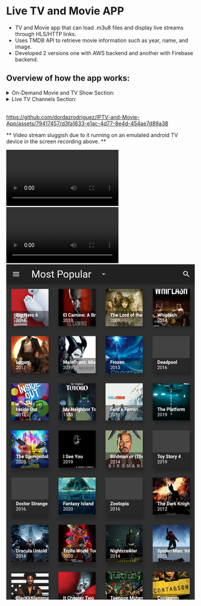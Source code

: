 # Live TV and Movie APP

- TV and Movie app that can load .m3u8 files and display live streams through HLS/HTTP links. 
- Uses TMDB API to retrieve movie information such as year, name, and image. 
- Developed 2 versions one with AWS backend and another with Firebase backend.

<h2>Overview of how the app works:</h2>
<details>
<summary>On-Demand Movie and TV Show Section: </summary>
  <ul>
  <li> The on demand section is split into TV Series and Movies which loads a an initial grid of movies or tv series depending on which the user chooses. The user can also search for Movies or TV Series and the app fetches the "The Movie Data Base" using their API to return all matching movie or tv show names. From there once the user selects the movie/show it brings them to a detail page which has a play button that then scrapes the internet for existing links matching the movie id from different sites and returns those links to play be able to select and play the desired link.
  </ul>
</details>

<details>
<summary>Live TV Channels Section: </summary>
  <ul>
    <li>  The live TV Channel section allows users to watch live TV channels by loading .m3u8 file(s) specified in the settings which contain(s) a list of HLS/HTTP/HTTPS links then displays the channel name on the left and stream of the chosen channel link in a container to the right, the streaming links are abstracted from the user.
  </ul>
</details>


<br/>



https://github.com/dordazrodriguez/IPTV-and-Movie-App/assets/79417457/d3fa1633-e1ac-4d77-8e4d-454ae7d89a38
<p>** Video stream sluggish due to it running on an emulated android TV device in the screen recording above. **</p>

![](./Assets/Screen_Recording_Compressed.mp4)
<video src="https://github.com/dordazrodriguez/IPTV-and-Movie-App/blob/main/Assets/Screen_Recording_Compressed.mp4" controls="controls" style="max-width: 730px;"></video>
![alt text](./Assets/tv.png)

